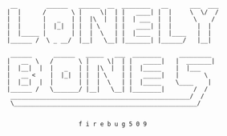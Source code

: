 


     __        ______   ______  __  ________   __      ___  ___
    |  |      /       \ |     \|  | |   ____| |  |     \  \/  /
    |  |      |   _   | |  |\  |  | |  | ___  |  |      \    /
    |  |      |  |_|  | |  | \    | |   ____| |  |       |  |
    |  |_____ |       | |  |  \   | |  |____  |  |____   |  |
    |______ /  \ _ __/  |__|   \__| |_______| |______/   |__|
	
 	 ______      ______   _____   ___  ________     _________
    |   __  \   /       \ |     \|  | |   _____|   |  _______|
    |  |__|  |  |   _   | |  |\  |  | |  |_____    |  |___
    |   __ <    |  |_|  | |  | \    | |   _____|   |       \
    |  |__|  |  |       | |  |  \   | |  |_____    \____    |
    |______ /   \_______/ |__|   \__| |________|        /  /
 	 __________________________________________________/  /  
	 \___________________________________________________/
	

                        f i r e b u g 5 0 9         